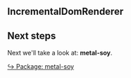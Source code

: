 ## IncrementalDomRenderer

## Next steps

Next we'll take a look at: **metal-soy**.

[↪ Package: metal-soy](../metal-soy.md)
